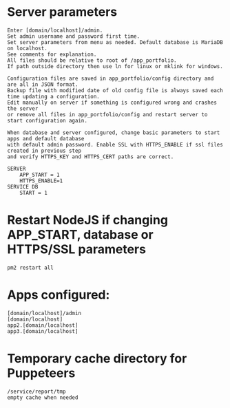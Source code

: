 # Server parameters

    Enter [domain/localhost]/admin.
    Set admin username and password first time.	
    Set server parameters from menu as needed. Default database is MariaDB on localhost.
    See comments for explanation.	
    All files should be relative to root of /app_portfolio.
    If path outside directory then use ln for linux or mklink for windows.

    Configuration files are saved in app_portfolio/config directory and are all in JSON format.
    Backup file with modified date of old config file is always saved each time updating a configuration.
    Edit manually on server if something is configured wrong and crashes the server
    or remove all files in app_portfolio/config and restart server to start configuration again.

    When database and server configured, change basic parameters to start apps and default database
    with default admin password. Enable SSL with HTTPS_ENABLE if ssl files created in previous step
    and verify HTTPS_KEY and HTTPS_CERT paths are correct.

    SERVER
        APP_START = 1
        HTTPS_ENABLE=1
    SERVICE DB
        START = 1

# Restart NodeJS if changing APP_START, database or HTTPS/SSL parameters
    pm2 restart all

# Apps configured: 
    [domain/localhost]/admin
    [domain/localhost]
    app2.[domain/localhost]
    app3.[domain/localhost]

# Temporary cache directory for Puppeteers
    /service/report/tmp
    empty cache when needed